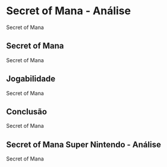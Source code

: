 ---
---

# Secret of Mana - Análise

Secret of Mana

## Secret of Mana

Secret of Mana

## Jogabilidade

Secret of Mana

## Conclusão

Secret of Mana

## Secret of Mana Super Nintendo - Análise

Secret of Mana
